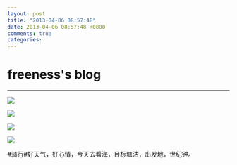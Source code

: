 ```yaml
---
layout: post
title: "2013-04-06 08:57:48"
date: 2013-04-06 08:57:48 +0800
comments: true
categories: 
---
```


# freeness's blog

----------

![](http://okqmqrbgo.bkt.clouddn.com/201304060857481.jpg)

![](http://okqmqrbgo.bkt.clouddn.com/201304060857482.jpg)

![](http://okqmqrbgo.bkt.clouddn.com/201304060857483.jpg)

![](http://okqmqrbgo.bkt.clouddn.com/201304060857484.jpg)

>
\#骑行\#好天气，好心情，今天去看海，目标塘沽，出发地，世纪钟。